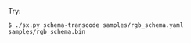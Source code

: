 
Try:

```shell script
$ ./sx.py schema-transcode samples/rgb_schema.yaml samples/rgb_schema.bin
```
